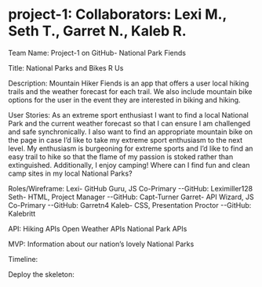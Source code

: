 # project-1: Collaborators: Lexi M., Seth T., Garret N., Kaleb R.

Team Name: Project-1 on GitHub- National Park Fiends

Title: National Parks and Bikes R Us

Description: Mountain Hiker Fiends is an app that offers a user local hiking trails and the weather forecast for each trail. We also include mountain bike options for the user in the event they are interested in biking and hiking.

User Stories:
As an extreme sport enthusiast I want to find a local National Park and the current weather forecast so that I can ensure I am challenged and safe synchronically.
I also want to find an appropriate mountain bike on the page in case I’d like to take my extreme sport enthusiasm to the next level.
My enthusiasm is burgeoning for extreme sports and I’d like to find an easy trail to hike so that the flame of my passion is stoked rather than extinguished.
Additionally, I enjoy camping! Where can I find fun and clean camp sites in my local National Parks?

Roles/Wireframe:
Lexi- GitHub Guru, JS Co-Primary --GitHub: Leximiller128
Seth- HTML, Project Manager --GitHub: Capt-Turner
Garret- API Wizard, JS Co-Primary --GitHub: Garretn4
Kaleb- CSS, Presentation Proctor --GitHub: Kalebritt

API:
Hiking APIs
Open Weather APIs
National Park APIs

MVP:
Information about our nation’s lovely National Parks

Timeline:

Deploy the skeleton:


